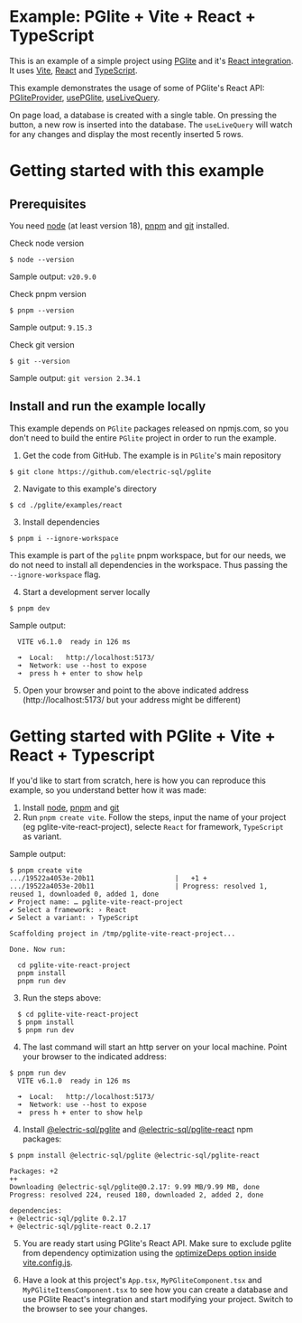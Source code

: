 # Example: PGlite + Vite + React + TypeScript

This is an example of a simple project using [PGlite](https://pglite.dev) and it's [React integration](https://pglite.dev/docs/framework-hooks/react). It uses [Vite](https://vite.dev), [React](https://react.dev/) and [TypeScript](https://www.typescriptlang.org/).

This example demonstrates the usage of some of PGlite's React API: [PGliteProvider](https://pglite.dev/docs/framework-hooks/react#pgliteprovider), [usePGlite](https://pglite.dev/docs/framework-hooks/react#usepglite), [useLiveQuery](https://pglite.dev/docs/framework-hooks/react#uselivequery).

On page load, a database is created with a single table. On pressing the button, a new row is inserted into the database. The `useLiveQuery` will watch for any changes and display the most recently inserted 5 rows.

# Getting started with this example

## Prerequisites
You need [node](https://nodejs.org/en/download) (at least version 18), [pnpm](https://pnpm.io/installation) and [git](https://git-scm.com/downloads) installed.

Check node version
```
$ node --version
```
Sample output: `v20.9.0`

Check pnpm version
```
$ pnpm --version
```
Sample output: `9.15.3`

Check git version
```
$ git --version
```
Sample output: `git version 2.34.1`

## Install and run the example locally

This example depends on `PGlite` packages released on npmjs.com, so you don't need to build the entire `PGlite` project in order to run the example.

1. Get the code from GitHub. The example is in `PGlite`'s main repository
```
$ git clone https://github.com/electric-sql/pglite
```
2. Navigate to this example's directory
```
$ cd ./pglite/examples/react
```
3. Install dependencies

```
$ pnpm i --ignore-workspace
```

This example is part of the `pglite` pnpm workspace, but for our needs, we do not need to install all dependencies in the workspace. Thus passing the `--ignore-workspace` flag.

4. Start a development server locally
```
$ pnpm dev
```
Sample output:
```
  VITE v6.1.0  ready in 126 ms

  ➜  Local:   http://localhost:5173/
  ➜  Network: use --host to expose
  ➜  press h + enter to show help
```

5. Open your browser and point to the above indicated address (http://localhost:5173/ but your address might be different)

# Getting started with PGlite + Vite + React + Typescript

If you'd like to start from scratch, here is how you can reproduce this example, so you understand better how it was made:

1. Install [node](https://nodejs.org/en/download), [pnpm](https://pnpm.io/installation) and [git](https://git-scm.com/downloads)
2. Run `pnpm create vite`. Follow the steps, input the name of your project (eg pglite-vite-react-project), selecte `React` for framework, `TypeScript` as variant. 

Sample output:

```
$ pnpm create vite
.../19522a4053e-20b11                    |   +1 +
.../19522a4053e-20b11                    | Progress: resolved 1, reused 1, downloaded 0, added 1, done
✔ Project name: … pglite-vite-react-project
✔ Select a framework: › React
✔ Select a variant: › TypeScript

Scaffolding project in /tmp/pglite-vite-react-project...

Done. Now run:

  cd pglite-vite-react-project
  pnpm install
  pnpm run dev
```

3. Run the steps above:

```
  $ cd pglite-vite-react-project
  $ pnpm install
  $ pnpm run dev

```

4. The last command will start an http server on your local machine. Point your browser to the indicated address:

```
$ pnpm run dev
  VITE v6.1.0  ready in 126 ms

  ➜  Local:   http://localhost:5173/
  ➜  Network: use --host to expose
  ➜  press h + enter to show help
```

4. Install [@electric-sql/pglite](https://www.npmjs.com/package/@electric-sql/pglite) and [@electric-sql/pglite-react](https://www.npmjs.com/package/@electric-sql/pglite-react) npm packages:

```
$ pnpm install @electric-sql/pglite @electric-sql/pglite-react

Packages: +2
++
Downloading @electric-sql/pglite@0.2.17: 9.99 MB/9.99 MB, done
Progress: resolved 224, reused 180, downloaded 2, added 2, done

dependencies:
+ @electric-sql/pglite 0.2.17
+ @electric-sql/pglite-react 0.2.17

```

5. You are ready start using PGlite's React API.
Make sure to exclude pglite from dependency optimization using the [optimizeDeps option inside vite.config.js](https://pglite.dev/docs/bundler-support#vite).

6. Have a look at this project's `App.tsx`, `MyPGliteComponent.tsx` and `MyPGliteItemsComponent.tsx` to see how you can create a database and use PGlite React's integration and start modifying your project. Switch to the browser to see your changes.


